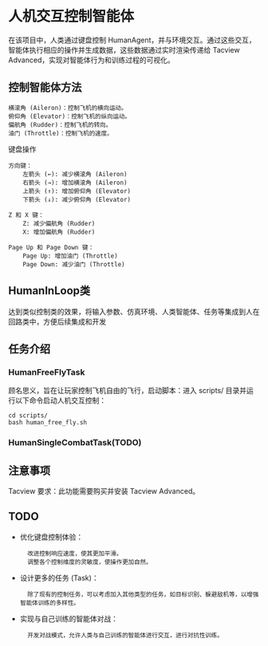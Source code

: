 # 人机交互控制智能体

在该项目中，人类通过键盘控制 HumanAgent，并与环境交互。通过这些交互，智能体执行相应的操作并生成数据，这些数据通过实时渲染传递给 Tacview Advanced，实现对智能体行为和训练过程的可视化。


## 控制智能体方法

    横滚角 (Aileron)：控制飞机的横向运动。
    俯仰角 (Elevator)：控制飞机的纵向运动。
    偏航角 (Rudder)：控制飞机的转向。
    油门 (Throttle)：控制飞机的速度。

键盘操作

    方向键：
        左箭头 (←): 减少横滚角 (Aileron)
        右箭头 (→): 增加横滚角 (Aileron)
        上箭头 (↑): 增加俯仰角 (Elevator)
        下箭头 (↓): 减少俯仰角 (Elevator)

    Z 和 X 键：
        Z: 减少偏航角 (Rudder)
        X: 增加偏航角 (Rudder)

    Page Up 和 Page Down 键：
        Page Up: 增加油门 (Throttle)
        Page Down: 减少油门 (Throttle)

## HumanInLoop类

达到类似控制类的效果，将输入参数、仿真环境、人类智能体、任务等集成到人在回路类中，方便后续集成和开发


## 任务介绍

### HumanFreeFlyTask

顾名思义，旨在让玩家控制飞机自由的飞行，启动脚本：进入 scripts/ 目录并运行以下命令启动人机交互控制：

```shell
cd scripts/
bash human_free_fly.sh
```

### HumanSingleCombatTask(TODO)



## 注意事项

Tacview 要求：此功能需要购买并安装 Tacview Advanced。

## TODO

- 优化键盘控制体验：

        改进控制响应速度，使其更加平滑。
        调整各个控制维度的灵敏度，使操作更加自然。

- 设计更多的任务 (Task)：

        除了现有的控制任务，可以考虑加入其他类型的任务，如目标识别、躲避敌机等，以增强智能体训练的多样性。

- 实现与自己训练的智能体对战：

        开发对战模式，允许人类与自己训练的智能体进行交互，进行对抗性训练。